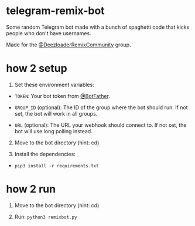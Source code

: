 # telegram-remix-bot

Some random Telegram bot made with a bunch of spaghetti code that kicks people who don't have usernames.

Made for the [@DeezloaderRemixCommunity](https://t.me/DeezloaderRemixCommunity) group.

# how 2 setup

1. Set these environment variables:

- `TOKEN`: Your bot token from [@BotFather](https://t.me/BotFather).

- `GROUP_ID` (optional): The ID of the group where the bot should run. If not set, the bot will work in all groups.

- `URL` (optional): The URL your webhook should connect to. If not set, the bot will use long polling instead.

2. Move to the bot directory (hint: cd)

3. Install the dependencies:

- `pip3 install -r requirements.txt`

# how 2 run

1. Move to the bot directory (hint: cd)

2. Run: `python3 remixbot.py`
